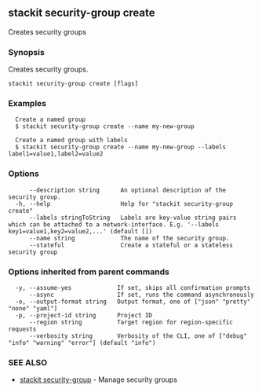 ## stackit security-group create

Creates security groups

### Synopsis

Creates security groups.

```
stackit security-group create [flags]
```

### Examples

```
  Create a named group
  $ stackit security-group create --name my-new-group

  Create a named group with labels
  $ stackit security-group create --name my-new-group --labels label1=value1,label2=value2
```

### Options

```
      --description string      An optional description of the security group.
  -h, --help                    Help for "stackit security-group create"
      --labels stringToString   Labels are key-value string pairs which can be attached to a network-interface. E.g. '--labels key1=value1,key2=value2,...' (default [])
      --name string             The name of the security group.
      --stateful                Create a stateful or a stateless security group
```

### Options inherited from parent commands

```
  -y, --assume-yes             If set, skips all confirmation prompts
      --async                  If set, runs the command asynchronously
  -o, --output-format string   Output format, one of ["json" "pretty" "none" "yaml"]
  -p, --project-id string      Project ID
      --region string          Target region for region-specific requests
      --verbosity string       Verbosity of the CLI, one of ["debug" "info" "warning" "error"] (default "info")
```

### SEE ALSO

* [stackit security-group](./stackit_security-group.md)	 - Manage security groups

